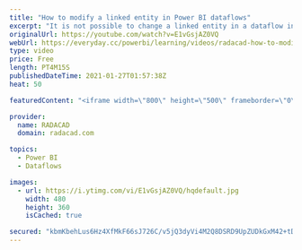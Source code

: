 ```yaml
---
title: "How to modify a linked entity in Power BI dataflows"
excerpt: "It is not possible to change a linked entity in a dataflow in Power BI. Linked entities has to be modified only in the dataflow in which they are created. However, sometimes, you need to do a small modification to the linked entity in a chained dataflow. There is a very simple trick, In this article"
originalUrl: https://youtube.com/watch?v=E1vGsjAZ0VQ
webUrl: https://everyday.cc/powerbi/learning/videos/radacad-how-to-modify-a-linked-entity-in-power-bi-dataflows/
type: video
price: Free
length: PT4M15S
publishedDateTime: 2021-01-27T01:57:38Z
heat: 50

featuredContent: "<iframe width=\"800\" height=\"500\" frameborder=\"0\" src=\"https://www.youtube.com/embed/E1vGsjAZ0VQ\" allow=\"accelerometer; autoplay; encrypted-media; gyroscope; picture-in-picture\" allowfullscreen></iframe>"

provider:
  name: RADACAD
  domain: radacad.com

topics:
  - Power BI
  - Dataflows

images:
  - url: https://i.ytimg.com/vi/E1vGsjAZ0VQ/hqdefault.jpg
    width: 480
    height: 360
    isCached: true

secured: "kbmKbehLus6Hz4XfMkF66sJ726C/v5jQ3dyVi4M2Q8DSRD9UpZUDkGxM42+tDH83XIhdM9dAkaLNw5TpGQqGHrAhdnipTrTGagWlwrRCro5TZHddWC6uZDVkMNgVY8arsmd2FXUX/jfrdZ6v7Am3dj6ZqtLOr09XVil8+8JxTvQo+0OmrpBJhLhbgRIhgOKoV08vYYDjbN9w6pvYnxB225qUnbFFJdYa6hlaBP4PkkkbO2Kt0RIh5u/nKB+2i/7TRvzUq+8l3+MM4UJx9ULI/bILZIJ0EAtGYqe9LQJgS3fkN4s6Tmd0EakhNaypqJ1lDOdDDjP+UMJ3WWRjCnn51okfV3okkCQUSCGaxtw8dZySkrT+f4ACxxSURH+aA9FkPi1IhBzuPU2QjzD9ZKnU2/HuD5YevT+LeVOYnueyN0c=;PFCRoDsKgyv71348Br3NeA=="
---
```


